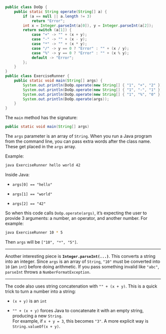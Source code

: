 ```java
public class DoOp {
    public static String operate(String[] a) {
        if (a == null || a.length != 3)
            return "Error";
        int x = Integer.parseInt(a[0]), y = Integer.parseInt(a[2]);
        return switch (a[1]) {
            case "+" -> "" + (x + y);
            case "-" -> "" + (x - y);
            case "*" -> "" + (x * y);
            case "/" -> y == 0 ? "Error" : "" + (x / y);
            case "%" -> y == 0 ? "Error" : "" + (x % y);
            default -> "Error";
        };
    }
}
public class ExerciseRunner {
    public static void main(String[] args) {
        System.out.println(DoOp.operate(new String[] { "1", "+", "2" }));
        System.out.println(DoOp.operate(new String[] { "1", "-", "1" }));
        System.out.println(DoOp.operate(new String[] { "1", "%", "0" }));
        System.out.println(DoOp.operate(args));
    }
}
```

The `main` method has the signature:

```java
public static void main(String[] args)
```

The `args` parameter is an array of `String`. When you run a Java program from the command line, you can pass extra words after the class name. These get placed in the `args` array.

Example:

```bash
java ExerciseRunner hello world 42
```

Inside Java:

-   `args[0] == "hello"`
    
-   `args[1] == "world"`
    
-   `args[2] == "42"`
    

So when this code calls `DoOp.operate(args)`, it’s expecting the user to provide 3 arguments: a number, an operator, and another number. For example:

```bash
java ExerciseRunner 10 * 5
```

Then `args` will be `["10", "*", "5"]`.

---

Another interesting piece is **`Integer.parseInt(...)`**. This converts a string into an integer. Since `args` is an array of `String`, `"10"` must be converted into `10` (an `int`) before doing arithmetic. If you pass something invalid like `"abc"`, `parseInt` throws a `NumberFormatException`.

---

The code also uses string concatenation with `"" + (x + y)`. This is a quick trick to turn a number into a string:

-   `(x + y)` is an `int`
    
-   `"" + (x + y)` forces Java to concatenate it with an empty string, producing a new `String`.  
    For example, if `x + y = 3`, this becomes `"3"`. A more explicit way is `String.valueOf(x + y)`.
    